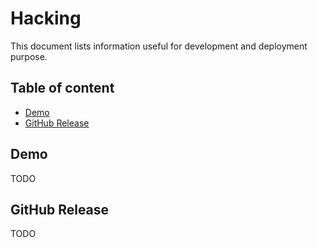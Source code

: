 # Hacking

This document lists information useful for development and deployment purpose.

## Table of content

- [Demo](#demo)
- [GitHub Release](#github-release)

## Demo

TODO

## GitHub Release

TODO
